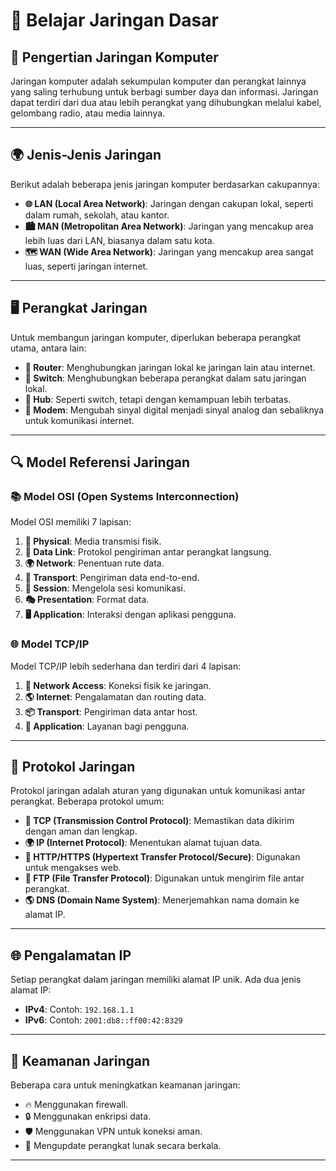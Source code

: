 # 📡 Belajar Jaringan Dasar

## 📖 Pengertian Jaringan Komputer
Jaringan komputer adalah sekumpulan komputer dan perangkat lainnya yang saling terhubung untuk berbagi sumber daya dan informasi. Jaringan dapat terdiri dari dua atau lebih perangkat yang dihubungkan melalui kabel, gelombang radio, atau media lainnya.

---

## 🌍 Jenis-Jenis Jaringan
Berikut adalah beberapa jenis jaringan komputer berdasarkan cakupannya:

- **🌐 LAN (Local Area Network)**: Jaringan dengan cakupan lokal, seperti dalam rumah, sekolah, atau kantor.
- **🏙️ MAN (Metropolitan Area Network)**: Jaringan yang mencakup area lebih luas dari LAN, biasanya dalam satu kota.
- **🗺️ WAN (Wide Area Network)**: Jaringan yang mencakup area sangat luas, seperti jaringan internet.

---

## 🖥️ Perangkat Jaringan
Untuk membangun jaringan komputer, diperlukan beberapa perangkat utama, antara lain:

- **📶 Router**: Menghubungkan jaringan lokal ke jaringan lain atau internet.
- **🔀 Switch**: Menghubungkan beberapa perangkat dalam satu jaringan lokal.
- **🔗 Hub**: Seperti switch, tetapi dengan kemampuan lebih terbatas.
- **📡 Modem**: Mengubah sinyal digital menjadi sinyal analog dan sebaliknya untuk komunikasi internet.

---

## 🔍 Model Referensi Jaringan
### 📚 Model OSI (Open Systems Interconnection)
Model OSI memiliki 7 lapisan:
1. **🧱 Physical**: Media transmisi fisik.
2. **🔗 Data Link**: Protokol pengiriman antar perangkat langsung.
3. **🌍 Network**: Penentuan rute data.
4. **🚛 Transport**: Pengiriman data end-to-end.
5. **💬 Session**: Mengelola sesi komunikasi.
6. **🎭 Presentation**: Format data.
7. **🖥️ Application**: Interaksi dengan aplikasi pengguna.

### 🌐 Model TCP/IP
Model TCP/IP lebih sederhana dan terdiri dari 4 lapisan:
1. **🔌 Network Access**: Koneksi fisik ke jaringan.
2. **🌎 Internet**: Pengalamatan dan routing data.
3. **📦 Transport**: Pengiriman data antar host.
4. **🛜 Application**: Layanan bagi pengguna.

---

## 🔄 Protokol Jaringan
Protokol jaringan adalah aturan yang digunakan untuk komunikasi antar perangkat. Beberapa protokol umum:
- **📡 TCP (Transmission Control Protocol)**: Memastikan data dikirim dengan aman dan lengkap.
- **🌍 IP (Internet Protocol)**: Menentukan alamat tujuan data.
- **🔗 HTTP/HTTPS (Hypertext Transfer Protocol/Secure)**: Digunakan untuk mengakses web.
- **📂 FTP (File Transfer Protocol)**: Digunakan untuk mengirim file antar perangkat.
- **🌎 DNS (Domain Name System)**: Menerjemahkan nama domain ke alamat IP.

---

## 🌐 Pengalamatan IP
Setiap perangkat dalam jaringan memiliki alamat IP unik. Ada dua jenis alamat IP:
- **IPv4**: Contoh: `192.168.1.1`
- **IPv6**: Contoh: `2001:db8::ff00:42:8329`

---

## 🔐 Keamanan Jaringan
Beberapa cara untuk meningkatkan keamanan jaringan:
- 🔥 Menggunakan firewall.
- 🔒 Menggunakan enkripsi data.
- 🛡️ Menggunakan VPN untuk koneksi aman.
- 🔄 Mengupdate perangkat lunak secara berkala.

---
